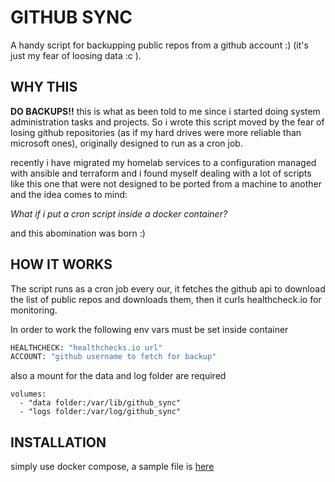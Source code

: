 # GITHUB SYNC

A handy script for backupping public repos from a github account :) (it's just my fear of loosing data :c ).

## WHY THIS

**DO BACKUPS!!** this is what as been told to me since i started doing system administration tasks and projects. So i wrote this script moved by the fear of losing github repositories (as if my hard drives were more reliable than microsoft ones), originally designed to run as a cron job.

recently i have migrated my homelab services to a configuration managed with ansible and terraform and i found myself dealing with a lot of scripts like this one that were not designed to be ported from a machine to another and the idea comes to mind:

*What if i put a cron script inside a docker container?*

and this abomination was born :)

## HOW IT WORKS

The script runs as a cron job every our, it fetches the github api to download the list of public repos and downloads them, then it curls healthcheck.io for monitoring.

In order to work the following env vars must be set inside container

```bash
HEALTHCHECK: "healthchecks.io url"
ACCOUNT: "github username to fetch for backup"
```

also a mount for the data and log folder are required

```docker-compose
volumes:
  - "data folder:/var/lib/github_sync"
  - "logs folder:/var/log/github_sync"
```

## INSTALLATION

simply use docker compose, a sample file is [here](./docker-compose.yml.sample)
